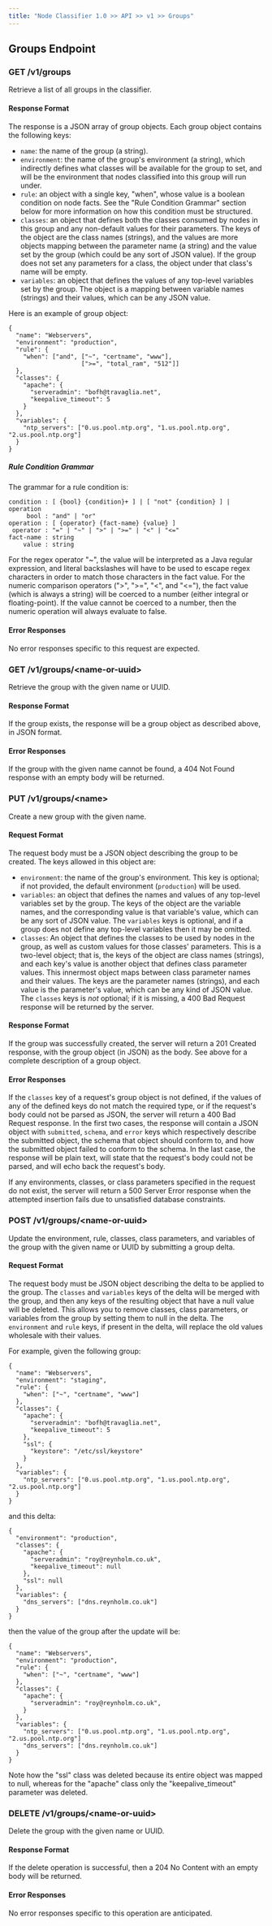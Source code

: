 ```yaml
---
title: "Node Classifier 1.0 >> API >> v1 >> Groups"
---
```


## Groups Endpoint

### GET /v1/groups

Retrieve a list of all groups in the classifier.

#### Response Format

The response is a JSON array of group objects.
Each group object contains the following keys:

* `name`: the name of the group (a string).
* `environment`: the name of the group's environment (a string), which indirectly defines what classes will be available for the group to set, and will be the environment that nodes classified into this group will run under.
* `rule`: an object with a single key, "when", whose value is a boolean condition on node facts.
          See the "Rule Condition Grammar" section below for more information on how this condition must be structured.
* `classes`: an object that defines both the classes consumed by nodes in this group and any non-default values for their parameters.
             The keys of the object are the class names (strings), and the values are more objects mapping between the parameter name (a string) and the value set by the group (which could be any sort of JSON value).
             If the group does not set any parameters for a class, the object under that class's name will be empty.
* `variables`: an object that defines the values of any top-level variables set by the group.
               The object is a mapping between variable names (strings) and their values, which can be any JSON value.

Here is an example of group object:

    {
      "name": "Webservers",
      "environment": "production",
      "rule": {
        "when": ["and", ["~", "certname", "www"],
                        [">=", "total_ram", "512"]]
      },
      "classes": {
        "apache": {
          "serveradmin": "bofh@travaglia.net",
          "keepalive_timeout": 5
        }
      },
      "variables": {
        "ntp_servers": ["0.us.pool.ntp.org", "1.us.pool.ntp.org", "2.us.pool.ntp.org"]
      }
    }

##### Rule Condition Grammar

The grammar for a rule condition is:

    condition : [ {bool} {condition}+ ] | [ "not" {condition} ] | operation
         bool : "and" | "or"
    operation : [ {operator} {fact-name} {value} ]
     operator : "=" | "~" | ">" | ">=" | "<" | "<="
    fact-name : string
        value : string

For the regex operator "~", the value will be interpreted as a Java regular expression, and literal backslashes will have to be used to escape regex characters in order to match those characters in the fact value.
For the numeric comparison operators (">", ">=", "<", and "<="), the fact value (which is always a string) will be coerced to a number (either integral or floating-point).
If the value cannot be coerced to a number, then the numeric operation will always evaluate to false.

#### Error Responses

No error responses specific to this request are expected.

### GET /v1/groups/\<name-or-uuid\>

Retrieve the group with the given name or UUID.

#### Response Format

If the group exists, the response will be a group object as described above, in JSON format.

#### Error Responses

If the group with the given name cannot be found, a 404 Not Found response with an empty body will be returned.

### PUT /v1/groups/\<name\>

Create a new group with the given name.

#### Request Format

The request body must be a JSON object describing the group to be created.
The keys allowed in this object are:

* `environment`: the name of the group's environment.
                 This key is optional; if not provided, the default environment (`production`) will be used.
* `variables`: an object that defines the names and values of any top-level variables set by the group.
               The keys of the object are the variable names, and the corresponding value is that variable's value, which can be any sort of JSON value.
               The `variables` keys is optional, and if a group does not define any top-level variables then it may be omitted.
* `classes`: An object that defines the classes to be used by nodes in the group, as well as custom values for those classes' parameters.
             This is a two-level object; that is, the keys of the object are class names (strings), and each key's value is another object that defines class parameter values.
             This innermost object maps between class parameter names and their values.
             The keys are the parameter names (strings), and each value is the parameter's value, which can be any kind of JSON value.
             The `classes` keys is _not_ optional; if it is missing, a 400 Bad Request response will be returned by the server.

#### Response Format

If the group was successfully created, the server will return a 201 Created response, with the group object (in JSON) as the body.
See above for a complete description of a group object.

#### Error Responses

If the `classes` key of a request's group object is not defined, if the values of any of the defined keys do not match the required type, or if the request's body could not be parsed as JSON, the server will return a 400 Bad Request response.
In the first two cases, the response will contain a JSON object with `submitted`, `schema`, and `error` keys which respectively describe the submitted object, the schema that object should conform to, and how the submitted object failed to conform to the schema.
In the last case, the response will be plain text, will state that the request's body could not be parsed, and will echo back the request's body.

If any environments, classes, or class parameters specified in the request do not exist, the server will return a 500 Server Error response when the attempted insertion fails due to unsatisfied database constraints.

### POST /v1/groups/\<name-or-uuid\>

Update the environment, rule, classes, class parameters, and variables of the group with the given name or UUID by submitting a group delta.

#### Request Format

The request body must be JSON object describing the delta to be applied to the group.
The `classes` and `variables` keys of the delta will be merged with the group, and then any keys of the resulting object that have a null value will be deleted.
This allows you to remove classes, class parameters, or variables from the group by setting them to null in the delta.
The `environment` and `rule` keys, if present in the delta, will replace the old values wholesale with their values.

For example, given the following group:

    {
      "name": "Webservers",
      "environment": "staging",
      "rule": {
        "when": ["~", "certname", "www"]
      },
      "classes": {
        "apache": {
          "serveradmin": "bofh@travaglia.net",
          "keepalive_timeout": 5
        },
        "ssl": {
          "keystore": "/etc/ssl/keystore"
        }
      },
      "variables": {
        "ntp_servers": ["0.us.pool.ntp.org", "1.us.pool.ntp.org", "2.us.pool.ntp.org"]
      }
    }

and this delta:

    {
      "environment": "production",
      "classes": {
        "apache": {
          "serveradmin": "roy@reynholm.co.uk",
          "keepalive_timeout": null
        },
        "ssl": null
      },
      "variables": {
        "dns_servers": ["dns.reynholm.co.uk"]
      }
    }

then the value of the group after the update will be:

    {
      "name": "Webservers",
      "environment": "production",
      "rule": {
        "when": ["~", "certname", "www"]
      },
      "classes": {
        "apache": {
          "serveradmin": "roy@reynholm.co.uk",
        }
      },
      "variables": {
        "ntp_servers": ["0.us.pool.ntp.org", "1.us.pool.ntp.org", "2.us.pool.ntp.org"]
        "dns_servers": ["dns.reynholm.co.uk"]
      }
    }

Note how the "ssl" class was deleted because its entire object was mapped to null, whereas for the "apache" class only the "keepalive_timeout" parameter was deleted.

### DELETE /v1/groups/\<name-or-uuid\>

Delete the group with the given name or UUID.

#### Response Format

If the delete operation is successful, then a 204 No Content with an empty body will be returned.

#### Error Responses

No error responses specific to this operation are anticipated.
